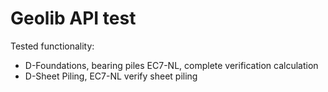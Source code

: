 # Geolib API test

Tested functionality:
* D-Foundations, bearing piles EC7-NL, complete verification calculation
* D-Sheet Piling, EC7-NL verify sheet piling
